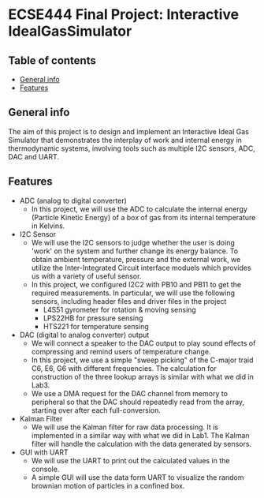 # ECSE444 Final Project: Interactive IdealGasSimulator
## Table of contents
* [General info](#general-info)
* [Features](#features)
## General info
The aim of this project is to design and implement an Interactive Ideal Gas Simulator that demonstrates the interplay of work and internal energy in thermodynamic systems, involving tools such as multiple I2C sensors, ADC, DAC and UART.
## Features
* ADC (analog to digital converter)
  - In this project, we will use the ADC to calculate the internal energy (Particle Kinetic Energy) of a box of gas from its internal temperature in Kelvins.
* I2C Sensor
  - We will use the I2C sensors to judge whether the user is doing 'work' on the system and further change its energy balance. To obtain ambient temperature, pressure and the external work, we utilize the Inter-Integrated Circuit interface moduels which provides us with a variety of useful sensor. 
  - In this project, we configured I2C2 with PB10 and PB11 to get the required measurements. In particular, we will use the following sensors, including header files and driver files in the project
    - L4S51 gyrometer for rotation & moving sensing
    - LPS22HB for pressure sensing
    - HTS221 for temperature sensing
* DAC (digital to analog converter) output 
  - We will connect a speaker to the DAC output to play sound effects of compressing and remind users of temperature change.
  - In this project, we use a simple "sweep picking" of the C-major traid C6, E6, G6 with different frequencies. The calculation for construction of the three lookup arrays is similar with what we did in Lab3.
  - We use a DMA request for the DAC channel from memory to peripheral so that the DAC should repeatedly read from the array, starting over after each full-conversion.
* Kalman Filter
  - We will use the Kalman filter for raw data processing. It is implemented in a similar way with what we did in Lab1. The Kalman filter will handle the calculation with the data generated by sensors.
* GUI with UART
  - We will use the UART to print out the calculated values in the console.
  - A simple GUI will use the data form UART to visualize the random brownian motion of particles in a confined box.
